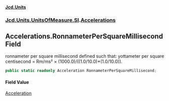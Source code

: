 #### [Jcd.Units](index.md 'index')
### [Jcd.Units.UnitsOfMeasure.SI](Jcd.Units.UnitsOfMeasure.SI.md 'Jcd.Units.UnitsOfMeasure.SI').[Accelerations](Accelerations.md 'Jcd.Units.UnitsOfMeasure.SI.Accelerations')

## Accelerations.RonnameterPerSquareMillisecond Field

ronnameter per square millisecond defined such that: yottameter per square centisecond = Rm/ms² ×
(1000.0)/((1.0/10.0)*(1.0/10.0)).

```csharp
public static readonly Acceleration RonnameterPerSquareMillisecond;
```

#### Field Value
[Acceleration](Acceleration.md 'Jcd.Units.UnitTypes.Acceleration')